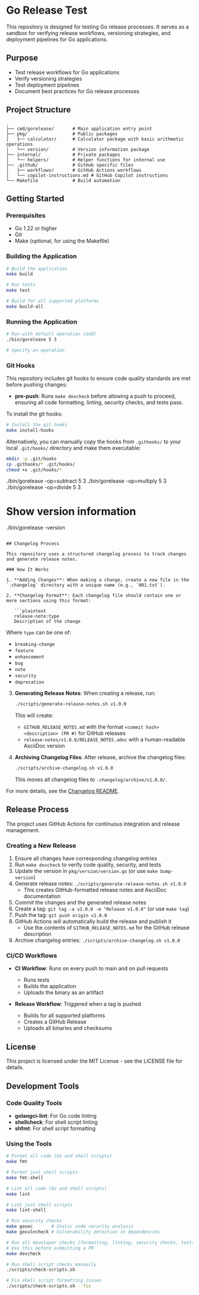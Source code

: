 # Go Release Test

This repository is designed for testing Go release processes. It serves as a sandbox for verifying release workflows, versioning strategies, and deployment pipelines for Go applications.

## Purpose

- Test release workflows for Go applications
- Verify versioning strategies
- Test deployment pipelines
- Document best practices for Go release processes

## Project Structure

```plaintext
.
├── cmd/gorelease/       # Main application entry point
├── pkg/                 # Public packages
│   ├── calculator/      # Calculator package with basic arithmetic operations
│   └── version/         # Version information package
├── internal/            # Private packages
│   └── helpers/         # Helper functions for internal use
├── .github/             # GitHub specific files
│   ├── workflows/       # GitHub Actions workflows
│   └── copilot-instructions.md # GitHub Copilot instructions
└── Makefile             # Build automation
```

## Getting Started

### Prerequisites

- Go 1.22 or higher
- Git
- Make (optional, for using the Makefile)

### Building the Application

```bash
# Build the application
make build

# Run tests
make test

# Build for all supported platforms
make build-all
```

### Running the Application

```bash
# Run with default operation (add)
./bin/gorelease 5 3

# Specify an operation
```

### Git Hooks

This repository includes git hooks to ensure code quality standards are met before pushing changes:

- **pre-push**: Runs `make devcheck` before allowing a push to proceed, ensuring all code formatting, linting, security checks, and tests pass.

To install the git hooks:

```bash
# Install the git hooks
make install-hooks
```

Alternatively, you can manually copy the hooks from `.githooks/` to your local `.git/hooks/` directory and make them executable:

```bash
mkdir -p .git/hooks
cp .githooks/* .git/hooks/
chmod +x .git/hooks/*
```
./bin/gorelease -op=subtract 5 3
./bin/gorelease -op=multiply 5 3
./bin/gorelease -op=divide 5 3

# Show version information
./bin/gorelease -version
```

## Changelog Process

This repository uses a structured changelog process to track changes and generate release notes.

### How It Works

1. **Adding Changes**: When making a change, create a new file in the `.changelog` directory with a unique name (e.g., `001.txt`).

2. **Changelog Format**: Each changelog file should contain one or more sections using this format:

   ```plaintext
   release-note:type
   Description of the change
   ```

   Where `type` can be one of:
   - `breaking-change`
   - `feature`
   - `enhancement`
   - `bug`
   - `note`
   - `security`
   - `deprecation`

3. **Generating Release Notes**: When creating a release, run:

   ```bash
   ./scripts/generate-release-notes.sh v1.0.0
   ```

   This will create:
   - `GITHUB_RELEASE_NOTES.md` with the format `<commit hash> <description> (PR #)` for GitHub releases
   - `release-notes/v1.0.0/RELEASE_NOTES.adoc` with a human-readable AsciiDoc version

4. **Archiving Changelog Files**: After release, archive the changelog files:

   ```bash
   ./scripts/archive-changelog.sh v1.0.0
   ```

   This moves all changelog files to `.changelog/archive/v1.0.0/`.

For more details, see the [Changelog README](.changelog/README.md).

## Release Process

The project uses GitHub Actions for continuous integration and release management.

### Creating a New Release

1. Ensure all changes have corresponding changelog entries
2. Run `make devcheck` to verify code quality, security, and tests
3. Update the version in `pkg/version/version.go` (or use `make bump-version`)
4. Generate release notes: `./scripts/generate-release-notes.sh v1.0.0`  
   - This creates GitHub-formatted release notes and AsciiDoc documentation
5. Commit the changes and the generated release notes
6. Create a tag: `git tag -a v1.0.0 -m "Release v1.0.0"` (or use `make tag`)
7. Push the tag: `git push origin v1.0.0`
8. GitHub Actions will automatically build the release and publish it
   - Use the contents of `GITHUB_RELEASE_NOTES.md` for the GitHub release description
9. Archive changelog entries: `./scripts/archive-changelog.sh v1.0.0`

### CI/CD Workflows

- **CI Workflow**: Runs on every push to main and on pull requests
  - Runs tests
  - Builds the application
  - Uploads the binary as an artifact

- **Release Workflow**: Triggered when a tag is pushed
  - Builds for all supported platforms
  - Creates a GitHub Release
  - Uploads all binaries and checksums

## License

This project is licensed under the MIT License - see the LICENSE file for details.

## Development Tools

### Code Quality Tools

- **golangci-lint**: For Go code linting
- **shellcheck**: For shell script linting
- **shfmt**: For shell script formatting

### Using the Tools

```bash
# Format all code (Go and shell scripts)
make fmt

# Format just shell scripts
make fmt-shell

# Lint all code (Go and shell scripts)
make lint

# Lint just shell scripts
make lint-shell

# Run security checks
make gosec       # Static code security analysis
make govulncheck # Vulnerability detection in dependencies

# Run all developer checks (formatting, linting, security checks, tests)
# Use this before submitting a PR
make devcheck

# Run shell script checks manually
./scripts/check-scripts.sh

# Fix shell script formatting issues
./scripts/check-scripts.sh --fix
```
